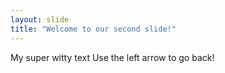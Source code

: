 ```yaml
---
layout: slide
title: "Welcome to our second slide!"
---
```

My super witty text
Use the left arrow to go back!
